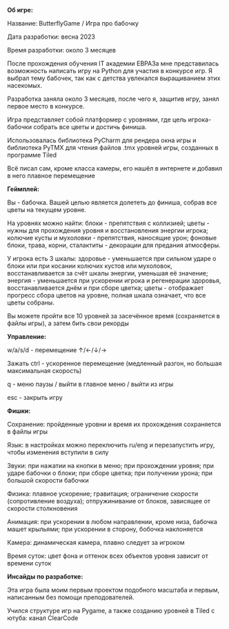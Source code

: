 **Об игре:**


Название: ButterflyGame / Игра про бабочку

Дата разработки: весна 2023

Время разработки: около 3 месяцев

После прохождения обучения IT академии ЕВРАЗа мне представилась возможность написать игру на Python для участия в конкурсе игр. Я выбрал тему бабочек, так как с детства увлекался выращиванием этих насекомых. 

Разработка заняла около 3 месяцев, после чего я, защитив игру, занял первое место в конкурсе.

Игра представляет собой платформер с уровнями, где цель игрока-бабочки собрать все цветы и достичь финиша.

Использовалась библиотека PyCharm для рендера окна игры и библиотека PyTMX для чтения файлов .tmx уровней игры, созданных в программе Tiled

Всё писал сам, кроме класса камеры, его нашёл в интернете и добавил в него плавное перемещение



**Геймплей:**

Вы - бабочка. Вашей целью является долететь до финиша, собрав все цветы на текущем уровне.

На уровнях можно найти: блоки - препятствия с коллизией; цветы - нужны для прохождения уровня и восстановления энергии игрока; колючие кусты и мухоловки - препятствия, наносящие урон; фоновые блоки, трава, корни, сталактиты - декорации для предания атмосферы.

У игрока есть 3 шкалы: здоровье - уменьшается при сильном ударе о блоки или при косании колючих кустов или мухоловок, восстанавливается за счёт шкалы энергии, уменьшая её значение; энергия - уменьшается при ускорении игрока и регенерации здоровья, восстанавливается днём и при сборе цветка; цветы - отображает прогресс сбора цветов на уровне, полная шкала означает, что все цветы собраны.

Вы можете пройти все 10 уровней за засечённое время (сохраняется в файлы игры), а затем бить свои рекорды



**Управление:**

w/a/s/d - перемещение ↑/←/↓/→

Зажать ctrl - ускоренное перемещение (медленный разгон, но большая максимальная скорость)

q - меню паузы / выйти в главное меню / выйти из игры

esc - закрыть игру



**Фишки:**

Сохранение: пройденные уровни и время их прохождения сохраняется в файлы игры

Язык: в настройках можно переключить ru/eng и перезапустить игру, чтобы изменения вступили в силу

Звуки: при нажатии на кнопки в меню; при прохождении уровня; при ударе бабочки о блоки; при сборе цветка; при получении урона; при большой скорости бабочки

Физика: плавное ускорение; гравитация; ограничение скорости (сопротивление воздуха); отпружинивание от блоков, зависящее от скорости столкновения

Анимация: при ускорении в любом направлении, кроме низа, бабочка машет крыльями; при ускорении в сторону, бобочка наклоняется

Камера: динамическая камера, плавно следует за игроком

Время суток: цвет фона и оттенок всех объектов уровня зависит от времени суток



**Инсайды по разработке:**

Эта игра была моим первым проектом подобного масштаба и первым, написанным без помощи преподователей.

Учился структуре игр на Pygame, а также созданию уровней в Tiled с ютуба: канал ClearCode





